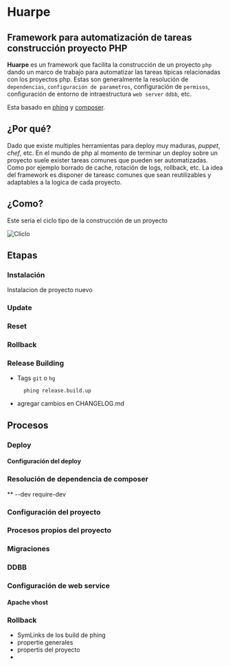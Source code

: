 # Huarpe
## Framework para automatización de tareas construcción proyecto PHP

**Huarpe** es un framework que facilita la construcción de un proyecto `php` dando un marco de trabajo para automatizar las tareas típicas relacionadas con los proyectos php. Estas son generalmente la resolución de `dependencias`,  `configuración de parametros`, configuración de `permisos`, configuración de entorno de intraestructura `web server` `ddbb`, etc.

Esta basado en [phing](https://github.com/phingofficial/phing) y [composer](https://github.com/composer/composer).

## ¿Por qué?

Dado que existe multiples herramientas para deploy muy maduras, *puppet*, *chef*, etc. En el mundo de php al momento de terminar un deploy sobre un proyecto suele exister tareas comunes que pueden ser automatizadas. Como por ejemplo borrado de cache, rotación de logs, rollback, etc. La idea del framework es disponer de tareasc comunes que sean reutilizables y adaptables a la logica de cada proyecto.

## ¿Como?

Este seria el ciclo tipo de la construcción de un proyecto

![Cliclo](https://raw.github.com/javier123mendoza/huarpe/master/docs/stages.png)

## Etapas



### Instalación

Instalacion de proyecto nuevo

### Update

### Reset

### Rollback

### Release Building

* Tags `git` o `hg`

        phing release.build.up

* agregar cambios en CHANGELOG.md

## Procesos

### Deploy
#### Configuración del deploy
### Resolución de dependencia de composer
** --dev require-dev
### Configuración del proyecto
### Procesos propios del proyecto
### Migraciones
### DDBB
### Configuración de web service
#### Apache vhost
### Rollback



* SymLinks de los build de phing
* propertie generales
* propertis del proyecto
*

